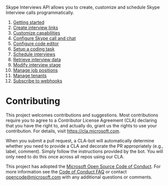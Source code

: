Skype Interviews API allows you to create, customize and schedule Skype Interview calls programmatically.

1. [Getting started](skype-interviews-docs/getting-started.md)
2. [Create interview links](skype-interviews-docs/create-links.md)
3. [Customize capabilities](skype-interviews-docs/customize-capabilities.md)
4. [Configure Skype call and chat](skype-interviews-docs/configure-skype.md)
5. [Configure code editor](skype-interviews-docs/configure-code.md)
6. [Setup a coding task](skype-interviews-docs/setup-tasks.md)
7. [Schedule interviews](skype-interviews-docs/schedule-interviews.md)
8. [Retrieve interview data](skype-interviews-docs/fetch-interviews-data.md)
9. [Modify interview stage](skype-interviews-docs/manage-interviews.md)
10. [Manage job positions](skype-interviews-docs/manage-positions.md)
11. [Manage tenants](skype-interviews-docs/manage-tenants.md)
12. [Subscribe to webhooks](skype-interviews-docs/webhooks.md)



# Contributing

This project welcomes contributions and suggestions.  Most contributions require you to agree to a
Contributor License Agreement (CLA) declaring that you have the right to, and actually do, grant us
the rights to use your contribution. For details, visit https://cla.microsoft.com.

When you submit a pull request, a CLA-bot will automatically determine whether you need to provide
a CLA and decorate the PR appropriately (e.g., label, comment). Simply follow the instructions
provided by the bot. You will only need to do this once across all repos using our CLA.

This project has adopted the [Microsoft Open Source Code of Conduct](https://opensource.microsoft.com/codeofconduct/).
For more information see the [Code of Conduct FAQ](https://opensource.microsoft.com/codeofconduct/faq/) or
contact [opencode@microsoft.com](mailto:opencode@microsoft.com) with any additional questions or comments.
